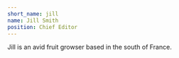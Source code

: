 ```yaml
---
short_name: jill
name: Jill Smith
position: Chief Editor
---
```

Jill is an avid fruit growser based in the south of France.

